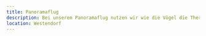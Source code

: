 ```yaml
---
title: Panoramaflug
description: Bei unserem Panoramaflug nutzen wir wie die Vögel die Thermik, um  ca. 30-45 Mnuten über die atemberaubende Kulisse der Kitzubüheler Alpen zu fliegen.
location: Westendorf
---
```

